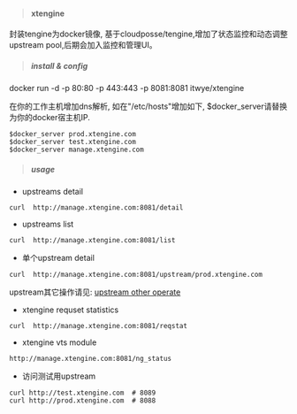 > #### xtengine

封装tengine为docker镜像, 基于cloudposse/tengine,增加了状态监控和动态调整upstream pool,后期会加入监控和管理UI。

> ##### install & config

docker run -d -p 80:80 -p 443:443 -p 8081:8081  itwye/xtengine

在你的工作主机增加dns解析, 如在"/etc/hosts"增加如下, $docker_server请替换为你的docker宿主机IP.

```
$docker_server prod.xtengine.com
$docker_server test.xtengine.com
$docker_server manage.xtengine.com
```

> ##### usage

- upstreams detail 
```
curl  http://manage.xtengine.com:8081/detail
```
- upstreams list
```
curl  http://manage.xtengine.com:8081/list
```
- 单个upstream detail
```
curl  http://manage.xtengine.com:8081/upstream/prod.xtengine.com
```

upstream其它操作请见:  [upstream other operate](http://tengine.taobao.org/document/http_dyups.html)

- xtengine requset statistics
```
curl  http://manage.xtengine.com:8081/reqstat
```
- xtengine vts module
```
http://manage.xtengine.com:8081/ng_status
```
- 访问测试用upstream
```
curl http://test.xtengine.com  # 8089
curl http://prod.xtengine.com  # 8088
```





